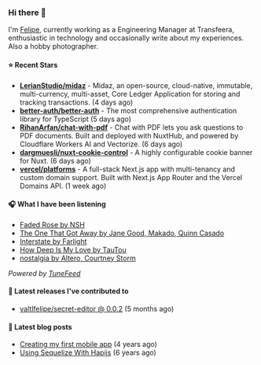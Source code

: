 ### Hi there 👋

I'm [Felipe](https://felipevm.com), currently working as a Engineering Manager at Transfeera, enthusiastic in technology and occasionally write about my experiences. Also a hobby photographer.

#### ⭐ Recent Stars
- **[LerianStudio/midaz](https://github.com/LerianStudio/midaz)** - Midaz, an open-source, cloud-native, immutable, multi-currency, multi-asset, Core Ledger Application for storing and tracking transactions.  (4 days ago)
- **[better-auth/better-auth](https://github.com/better-auth/better-auth)** - The most comprehensive authentication library for TypeScript (5 days ago)
- **[RihanArfan/chat-with-pdf](https://github.com/RihanArfan/chat-with-pdf)** - Chat with PDF lets you ask questions to PDF documents. Built and deployed with NuxtHub, and powered by Cloudflare Workers AI and Vectorize. (6 days ago)
- **[dargmuesli/nuxt-cookie-control](https://github.com/dargmuesli/nuxt-cookie-control)** - A highly configurable cookie banner for Nuxt. (6 days ago)
- **[vercel/platforms](https://github.com/vercel/platforms)** - A full-stack Next.js app with multi-tenancy and custom domain support. Built with Next.js App Router and the Vercel Domains API. (1 week ago)

#### 🎧 What I have been listening
- [Faded Rose by NSH](https://open.spotify.com/track/5dSDf2TwSNtW3BSxceyxNt)
- [The One That Got Away by Jane Good, Makado, Quinn Casado](https://open.spotify.com/track/1xIn3CVcM7kXJy3yEgzv4W)
- [Interstate by Farlight](https://open.spotify.com/track/5oZQDQNtHaYNEyhKH53sBc)
- [How Deep Is My Love by TauTou](https://open.spotify.com/track/08yN1LynMDfNZvaEoXwN3M)
- [nostalgia by Altero, Courtney Storm](https://open.spotify.com/track/6P145UblEPK6eXBtQYcbLG)

_Powered by [TuneFeed](https://tunefeed.app?ref=valtlfelipe-gh-profile)_ 

#### 🚀 Latest releases I've contributed to


- [valtlfelipe/secret-editor @ 0.0.2](https://github.com/valtlfelipe/secret-editor/releases/tag/0.0.2) (5 months ago)

#### 📄 Latest blog posts
- [Creating my first mobile app](https://felipevm.com/posts/creating-my-first-mobile-app/) (4 years ago)
- [Using Sequelize With Hapijs](https://felipevm.com/posts/using-sequelize-with-hapijs/) (6 years ago)
